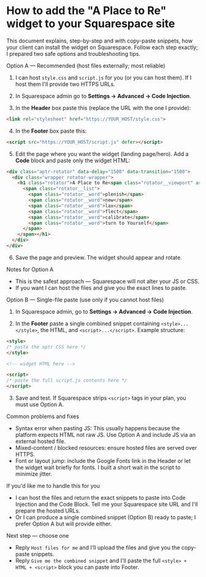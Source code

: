 # How to add the "A Place to Re" widget to your Squarespace site

This document explains, step-by-step and with copy-paste snippets, how your client can install the widget on Squarespace. Follow each step exactly; I prepared two safe options and troubleshooting tips.

Option A — Recommended (host files externally; most reliable)

1) I can host `style.css` and `script.js` for you (or you can host them). If I host them I'll provide two HTTPS URLs.

2) In Squarespace admin go to **Settings → Advanced → Code Injection**.

3) In the **Header** box paste this (replace the URL with the one I provide):

```html
<link rel="stylesheet" href="https://YOUR_HOST/style.css">
```

4) In the **Footer** box paste this:

```html
<script src="https://YOUR_HOST/script.js" defer></script>
```

5) Edit the page where you want the widget (landing page/hero). Add a **Code** block and paste only the widget HTML:

```html
<div class="aptr-rotator" data-delay="1500" data-transition="1500">
  <div class="wrapper rotator-wrapper">
    <h1 class="rotator">A Place to Re<span class="rotator__viewport" aria-live="polite" aria-atomic="true">
      <span class="rotator__list">
        <span class="rotator__word">plenish</span>
        <span class="rotator__word">new</span>
        <span class="rotator__word">lax</span>
        <span class="rotator__word">flect</span>
        <span class="rotator__word">calibrate</span>
        <span class="rotator__word">turn to Yourself</span>
      </span>
    </span></h1>
  </div>
</div>
```

6) Save the page and preview. The widget should appear and rotate.

Notes for Option A
- This is the safest approach — Squarespace will not alter your JS or CSS.
- If you want I can host the files and give you the exact lines to paste.

Option B — Single-file paste (use only if you cannot host files)

1) In Squarespace admin, go to **Settings → Advanced → Code Injection**.

2) In the **Footer** paste a single combined snippet containing `<style>...</style>`, the HTML, and `<script>...</script>`. Example structure:

```html
<style>
/* paste the aptr CSS here */
</style>

<!-- widget HTML here -->

<script>
/* paste the full script.js contents here */
</script>
```

3) Save and test. If Squarespace strips `<script>` tags in your plan, you must use Option A.

Common problems and fixes

- Syntax error when pasting JS: This usually happens because the platform expects HTML not raw JS. Use Option A and include JS via an external hosted file.
- Mixed-content / blocked resources: ensure hosted files are served over HTTPS.
- Font or layout jump: include the Google Fonts link in the Header or let the widget wait briefly for fonts. I built a short wait in the script to minimize jitter.

If you'd like me to handle this for you
- I can host the files and return the exact snippets to paste into Code Injection and the Code Block. Tell me your Squarespace site URL and I'll prepare the hosted URLs.
- Or I can produce a single combined snippet (Option B) ready to paste; I prefer Option A but will provide either.

Next step — choose one
- Reply `Host files for me` and I'll upload the files and give you the copy-paste snippets.
- Reply `Give me the combined snippet` and I'll paste the full `<style> + HTML + <script>` block you can paste into Footer.

